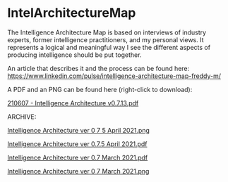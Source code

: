 # IntelArchitectureMap

The Intelligence Architecture Map is based on interviews of industry experts, former intelligence practitioners, and my personal views. It represents a logical and meaningful way I see the different aspects of producing intelligence should be put together.

An article that describes it and the process can be found here: https://www.linkedin.com/pulse/intelligence-architecture-map-freddy-m/

A PDF and an PNG can be found here (right-click to download):

[210607 - Intelligence Architecture v0.7.13.pdf](https://github.com/Errum/IntelArchitectureMap/files/6611951/210607.-.Intelligence.Architecture.v0.7.13.pdf)



ARCHIVE:


[Intelligence Architecture ver 0 7 5 April 2021.png](https://user-images.githubusercontent.com/48282036/114857169-41645500-9de8-11eb-8649-80cc9d7e9ca5.png)

[Intelligence Architecture ver 0.7.5 April 2021.pdf](https://github.com/Errum/IntelArchitectureMap/files/6317216/Intelligence.Architecture.ver.0.7.5.pdf)



[Intelligence Architecture ver 0.7 March 2021.pdf](https://github.com/Errum/IntelArchitectureMap/files/6175609/Intelligence.Architecture.ver.0.7.March.2021.pdf)

[Intelligence Architecture ver 0 7 March 2021.png](https://user-images.githubusercontent.com/48282036/111870609-fe989400-8985-11eb-9457-d6b26079c966.png)
